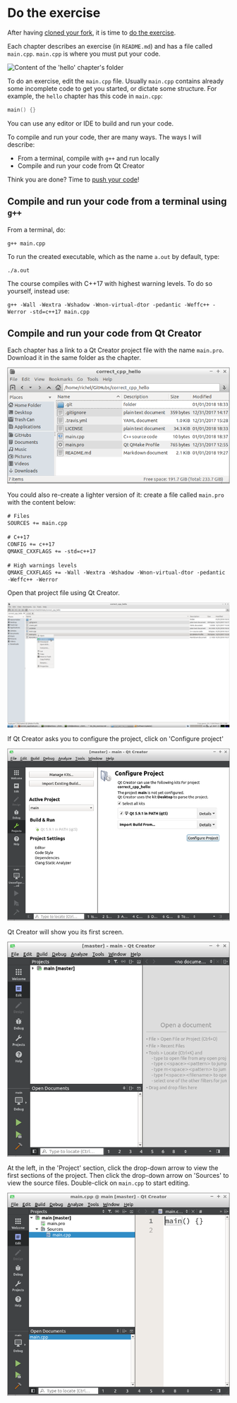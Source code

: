 # Do the exercise

After having [cloned your fork](clone_your_fork.md), it is time to [do the exercise](do_the_exercise.md).

Each chapter describes an exercise (in `README.md`) 
and has a file called `main.cpp`. 
`main.cpp` is where you must put your code. 

![Content of the 'hello' chapter's folder](hello_folder.png)

To do an exercise, edit the `main.cpp` file. 
Usually `main.cpp` contains already some incomplete code to get you started, or dictate some structure. 
For example, the `hello` chapter has this code in `main.cpp`:

```c++
main() {}
```

You can use any editor or IDE to build and run your code. 

To compile and run your code, ther are many ways. The ways I will describe:

 * From a terminal, compile with `g++` and run locally
 * Compile and run your code from Qt Creator

Think you are done? Time to [push your code](push_your_code.md)!

## Compile and run your code from a terminal using `g++`

From a terminal, do:

```
g++ main.cpp
```

To run the created executable, which as the name `a.out` by default, type:

```
./a.out
```

The course compiles with C++17 with highest warning levels. To do so yourself, instead use:

```
g++ -Wall -Wextra -Wshadow -Wnon-virtual-dtor -pedantic -Weffc++ -Werror -std=c++17 main.cpp
```

## Compile and run your code from Qt Creator

Each chapter has a link to a Qt Creator project file with the name `main.pro`. Download it in the same folder as the chapter.

![Location of the main.pro file](pics/pro_file.png)

You could also re-create a lighter version of it: create a file called `main.pro` with the content below:

```
# Files
SOURCES += main.cpp

# C++17
CONFIG += c++17
QMAKE_CXXFLAGS += -std=c++17

# High warnings levels
QMAKE_CXXFLAGS += -Wall -Wextra -Wshadow -Wnon-virtual-dtor -pedantic -Weffc++ -Werror
```

Open that project file using Qt Creator.

![Open the main.pro file using Qt Creator](pics/open_pro_file.png)

If Qt Creator asks you to configure the project, click on 'Configure project'

![Let Qt Creator configure the project](pics/qt_creator_configure_project.png)

Qt Creator will show you its first screen.

![Qt Creator first screen](pics/qt_creator_first.png)

At the left, in the 'Project' section, click the drop-down arrow to view the first sections of the project.
Then click the drop-down arrow on 'Sources' to view the source files. Double-click on `main.cpp` to start editing.

![Qt Creator editing main.cpp](pics/qt_creator_main.png)
